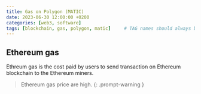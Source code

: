 ```yaml
---
title: Gas on Polygon (MATIC)
date: 2023-06-30 12:00:00 +0200
categories: [web3, software]
tags: [blockchain, gas, polygon, matic]     # TAG names should always be lowercase
---
```



## Ethereum gas

Ethreum gas is the cost paid by users to send transaction on Ethereum blockchain to the Ethereum miners. 

> Ethereum gas price are high.
{: .prompt-warning }
